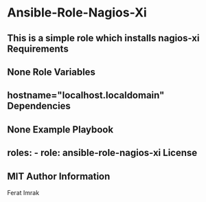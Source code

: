 Ansible-Role-Nagios-Xi
=========
This is a simple role which installs nagios-xi
Requirements
------------
None
Role Variables
--------------
hostname="localhost.localdomain"
Dependencies
------------
None
Example Playbook
----------------
  roles:
    - role: ansible-role-nagios-xi
License
-------
MIT
Author Information
------------------
Ferat Imrak